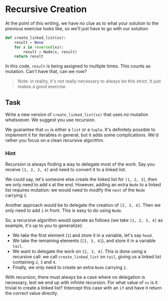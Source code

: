 # Recursive Creation

At the point of this writing, we have no clue as to what your solution to the previous exercise looks like, so we'll just have to go with our solution:

```python
def create_linked_list(xs):
    result = None
    for x in reversed(xs):
        result = Node(x, result)
    return result
```

In this code, `result` is being assigned to multiple times.
This counts as mutation.
Can't have that, can we now?

> Note: in reality, it's not really necessary to always be this strict.
> It just makes a good exercise.

## Task

Write a new version of `create_linked_list(xs)` that uses _no_ mutation whatsoever.
We suggest you use recursion.

We guarantee that `xs` is either a `list` or a `tuple`.
It's definitely possible to implement it for iterables in general, but it adds some complications.
We'd rather you focus on a clean recursive algorithm.

### Hint

Recursion is always finding a way to delegate most of the work.
Say you receive `[1, 2, 3, 4]` and need to convert it to a linked list.

We could say, let's someone else create the linked list for `[1, 2, 3]`, then we only need to add `4` at the end.
However, adding an extra `Node` to a linked list requires mutation: we would need to modify the `next` of the `Node` carrying `3`.

Another approach would be to delegate the creation of `[2, 3, 4]`.
Then we only need to add `1` in front.
This is easy to do using `Node`.

So, a recursive algorithm would operate as follows (we take `[1, 2, 3, 4]` as example, it's up to you to generalize):

* We take the first element (`1`) and store it in a variable, let's say `head`.
* We take the remaining elements (`[2, 3, 4]`), and store it in a variable `tail`.
* We want to delegate the work on `[2, 3, 4]`.
  This is done using a recursive call: we call `create_linked_list` on `tail`, giving us a linked list containing `2`, `3` and `4`.
* Finally, we only need to create an extra `Node` carrying `1`.

With recursion, there must always be a case where no delegation is necessary, lest we end up with infinite recursion.
For what value of `xs` is it trivial to create a linked list?
Intercept this case with an `if` and have it return the correct value directly.
